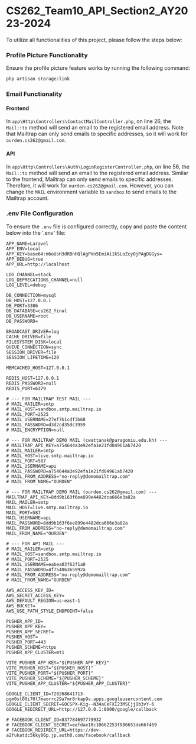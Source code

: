 # CS262_Team10_API_Section2_AY2023-2024

To utilize all functionalities of this project, please follow the steps below:

### Profile Picture Functionality

Ensure the profile picture feature works by running the following command:

```bash
php artisan storage:link
```

### Email Functionality

#### Frontend

In `app\Http\Controllers\ContactMailController.php`, on line 26, the `Mail::to` method will send an email to the registered email address. Note that Mailtrap can only send emails to specific addresses, so it will work for `ourden.cs262@gmail.com`.

#### API

In `app\Http\Controllers\Auth\LoginRegisterController.php`, on line 56, the `Mail::to` method will send an email to the registered email address. Similar to the frontend, Mailtrap can only send emails to specific addresses. Therefore, it will work for `ourden.cs262@gmail.com`. However, you can change the `MAIL` environment variable to `sandbox` to send emails to the Mailtrap account.

### .env File Configuration

To ensure the `.env` file is configured correctly, copy and paste the content below into the '.env' file:

```env
APP_NAME=Laravel
APP_ENV=local
APP_KEY=base64:m6oUsH3dRBnHQlAgPVn5EmiAi1kSLoZcyOjPAgDGGys=
APP_DEBUG=true
APP_URL=http://localhost

LOG_CHANNEL=stack
LOG_DEPRECATIONS_CHANNEL=null
LOG_LEVEL=debug

DB_CONNECTION=mysql
DB_HOST=127.0.0.1
DB_PORT=3306
DB_DATABASE=cs262_final
DB_USERNAME=root
DB_PASSWORD=

BROADCAST_DRIVER=log
CACHE_DRIVER=file
FILESYSTEM_DISK=local
QUEUE_CONNECTION=sync
SESSION_DRIVER=file
SESSION_LIFETIME=120

MEMCACHED_HOST=127.0.0.1

REDIS_HOST=127.0.0.1
REDIS_PASSWORD=null
REDIS_PORT=6379

# --- FOR MAILTRAP TEST MAIL ---
# MAIL_MAILER=smtp
# MAIL_HOST=sandbox.smtp.mailtrap.io
# MAIL_PORT=2525
# MAIL_USERNAME=27ef7b1cdf3b68
# MAIL_PASSWORD=d3d2cd35dc3959
# MAIL_ENCRYPTION=null

# --- FOR MAILTRAP DEMO MAIL (cwattanak@paragoniu.edu.kh) ---
# MAILTRAP_API_KEY=a754644a3e92efa1e21fd04961ab7420
# MAIL_MAILER=smtp
# MAIL_HOST=live.smtp.mailtrap.io
# MAIL_PORT=587
# MAIL_USERNAME=api
# MAIL_PASSWORD=a754644a3e92efa1e21fd04961ab7420
# MAIL_FROM_ADDRESS="no-reply@demomailtrap.com"
# MAIL_FROM_NAME="OURDEN"

# --- FOR MAILTRAP DEMO MAIL (ourden.cs262@gmail.com) ---
MAILTRAP_API_KEY=8dd9b163f6ee899e4482dca666e3a82a
MAIL_MAILER=smtp
MAIL_HOST=live.smtp.mailtrap.io
MAIL_PORT=587
MAIL_USERNAME=api
MAIL_PASSWORD=8dd9b163f6ee899e4482dca666e3a82a
MAIL_FROM_ADDRESS="no-reply@demomailtrap.com"
MAIL_FROM_NAME="OURDEN"

# --- FOR API MAIL ---
# MAIL_MAILER=smtp
# MAIL_HOST=sandbox.smtp.mailtrap.io
# MAIL_PORT=2525
# MAIL_USERNAME=eabea03f62f1a0
# MAIL_PASSWORD=4f75406365992a
# MAIL_FROM_ADDRESS="no-reply@demomailtrap.com"
# MAIL_FROM_NAME="OURDEN"

AWS_ACCESS_KEY_ID=
AWS_SECRET_ACCESS_KEY=
AWS_DEFAULT_REGION=us-east-1
AWS_BUCKET=
AWS_USE_PATH_STYLE_ENDPOINT=false

PUSHER_APP_ID=
PUSHER_APP_KEY=
PUSHER_APP_SECRET=
PUSHER_HOST=
PUSHER_PORT=443
PUSHER_SCHEME=https
PUSHER_APP_CLUSTER=mt1

VITE_PUSHER_APP_KEY="${PUSHER_APP_KEY}"
VITE_PUSHER_HOST="${PUSHER_HOST}"
VITE_PUSHER_PORT="${PUSHER_PORT}"
VITE_PUSHER_SCHEME="${PUSHER_SCHEME}"
VITE_PUSHER_APP_CLUSTER="${PUSHER_APP_CLUSTER}"

GOOGLE_CLIENT_ID=728268641713-pgm0sl00i70l7maorrc29a7mr8rkap9v.apps.googleusercontent.com
GOOGLE_CLIENT_SECRET=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
GOOGLE_REDIRECT_URL=http://127.0.0.1:8000/google/callback

# FACEBOOK_CLIENT_ID=837784697779932
# FACEBOOK_CLIENT_SECRET=eefdae10c10662253f986653de66f469
# FACEBOOK_REDIRECT_URL=https://dev-a2fukatdc5kky86p.jp.auth0.com/facebook/callback
```
